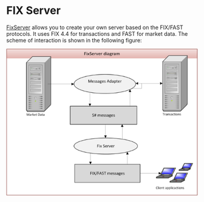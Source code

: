 # FIX Server
[FixServer](xref:StockSharp.Server.Fix.FixServer) allows you to create your own server based on the FIX/FAST protocols. It uses FIX 4.4 for transactions and FAST for market data. The scheme of interaction is shown in the following figure:

![FixServer](../../../../images/fixserver.png)

